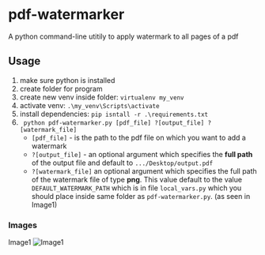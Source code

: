
# pdf-watermarker
A python command-line utitily to apply watermark to all pages of a pdf
## Usage
1. make sure python is installed
2. create folder for program
3. create new venv inside folder: `virtualenv my_venv`
4. activate venv: `.\my_venv\Scripts\activate`
5. install dependencies: `pip isntall -r .\requirements.txt`
6. ` python pdf-watermarker.py [pdf_file] ?[output_file] ?[watermark_file]`
	* `[pdf_file]` - is the path to the pdf file on which you want to add a watermark
	* `?[output_file]` - an optional argument which specifies the **full path** of the output file and default to `.../Desktop/output.pdf`
	* `?[watermark_file]` an optional argument which specifies the full path of the watermark file of type **png**. This value default to the value `DEFAULT_WATERMARK_PATH` which is in file `local_vars.py` which you should place inside same folder as `pdf-watermarker.py`. (as seen in Image1)

### Images
Image1
![Image1](https://lh5.googleusercontent.com/E_wq4CgfzBfonP1eXK2OHPJ5hnaPVoI3mz6UwsM4mxjppL5bw7g_9KNTTHxklC618IJo6MQ48nuZeA=w2289-h1363-rw)
